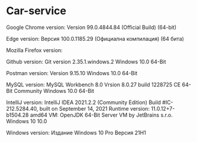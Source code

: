 # Car-service

Google Chrome version: 
Version 99.0.4844.84 (Official Build) (64-bit)

Edge version: 
Версия 100.0.1185.29 (Официална компилация) (64 бита)

Mozilla Firefox version: 


Github version: 
Git version 2.35.1.windows.2
Windows 10.0 64-Bit

Postman version: 
Version 9.15.10 
Windows 10.0 64-Bit

MySQL version: 
MySQL Workbench 8.0
Vrsion 8.0.27 build 1228725 CE 64-Bit Community
Windows 10.0 64-Bit

IntelliJ version: 
IntelliJ IDEA 2021.2.2 (Community Edition)
Build #IC-212.5284.40, built on September 14, 2021
Runtime version: 11.0.12+7-b1504.28 amd64
VM: OpenJDK 64-Bit Server VM by JetBrains s.r.o.
Windows 10 10.0

Windows version: 
Издание	Windows 10 Pro
Версия	21H1
